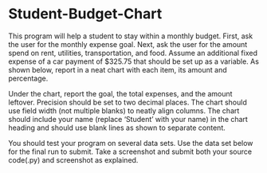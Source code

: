 # Student-Budget-Chart
This program will help a student to stay within a monthly budget. First, ask the user for the monthly expense goal. Next, ask the user for the amount spend on rent, utilities, transportation, and food. Assume an additional fixed expense of a car payment of $325.75 that should be set up as a variable. As shown below, report in a neat chart with each item, its amount and percentage.

Under the chart, report the goal, the total expenses, and the amount leftover. Precision should be set to two decimal places. The chart should use field width (not multiple blanks) to neatly align columns. The chart should include your name (replace ‘Student’ with your name) in the chart heading and should use blank lines as shown to separate content. 

You should test your program on several data sets. Use the data set below for the final run to submit. Take a screenshot and submit both your source code(.py) and screenshot as explained.
